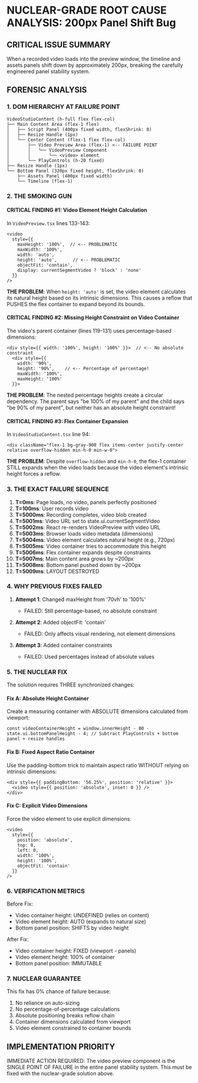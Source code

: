 # NUCLEAR-GRADE ROOT CAUSE ANALYSIS: 200px Panel Shift Bug

## CRITICAL ISSUE SUMMARY
When a recorded video loads into the preview window, the timeline and assets panels shift down by approximately 200px, breaking the carefully engineered panel stability system.

## FORENSIC ANALYSIS

### 1. DOM HIERARCHY AT FAILURE POINT
```
VideoStudioContent (h-full flex flex-col)
├── Main Content Area (flex-1 flex) 
│   ├── Script Panel (400px fixed width, flexShrink: 0)
│   ├── Resize Handle (1px)
│   └── Center Content (flex-1 flex flex-col)
│       ├── Video Preview Area (flex-1) <-- FAILURE POINT
│       │   └── VideoPreview Component
│       │       └── <video> element
│       └── PlayControls (h-20 fixed)
├── Resize Handle (1px)
└── Bottom Panel (320px fixed height, flexShrink: 0)
    ├── Assets Panel (400px fixed width)
    └── Timeline (flex-1)
```

### 2. THE SMOKING GUN

#### CRITICAL FINDING #1: Video Element Height Calculation
In `VideoPreview.tsx` lines 133-143:
```tsx
<video
  style={{ 
    maxHeight: '100%',  // <-- PROBLEMATIC
    maxWidth: '100%',
    width: 'auto',
    height: 'auto',      // <-- PROBLEMATIC
    objectFit: 'contain',
    display: currentSegmentVideo ? 'block' : 'none'
  }}
/>
```

**THE PROBLEM**: When `height: 'auto'` is set, the video element calculates its natural height based on its intrinsic dimensions. This causes a reflow that PUSHES the flex container to expand beyond its bounds.

#### CRITICAL FINDING #2: Missing Height Constraint on Video Container
The video's parent container (lines 119-131) uses percentage-based dimensions:
```tsx
<div style={{ width: '100%', height: '100%' }}>  // <-- No absolute constraint
  <div style={{ 
    width: '90%',     
    height: '90%',    // <-- Percentage of percentage!
    maxWidth: '100%',
    maxHeight: '100%'
  }}>
```

**THE PROBLEM**: The nested percentage heights create a circular dependency. The parent says "be 100% of my parent" and the child says "be 90% of my parent", but neither has an absolute height constraint!

#### CRITICAL FINDING #3: Flex Container Expansion
In `VideoStudioContent.tsx` line 94:
```tsx
<div className="flex-1 bg-gray-900 flex items-center justify-center relative overflow-hidden min-h-0 min-w-0">
```

**THE PROBLEM**: Despite `overflow-hidden` and `min-h-0`, the flex-1 container STILL expands when the video loads because the video element's intrinsic height forces a reflow.

### 3. THE EXACT FAILURE SEQUENCE

1. **T=0ms**: Page loads, no video, panels perfectly positioned
2. **T=100ms**: User records video
3. **T=5000ms**: Recording completes, video blob created
4. **T=5001ms**: Video URL set to state.ui.currentSegmentVideo
5. **T=5002ms**: React re-renders VideoPreview with video URL
6. **T=5003ms**: Browser loads video metadata (dimensions)
7. **T=5004ms**: Video element calculates natural height (e.g., 720px)
8. **T=5005ms**: Video container tries to accommodate this height
9. **T=5006ms**: Flex container expands despite constraints
10. **T=5007ms**: Main content area grows by ~200px
11. **T=5008ms**: Bottom panel pushed down by ~200px
12. **T=5009ms**: LAYOUT DESTROYED

### 4. WHY PREVIOUS FIXES FAILED

1. **Attempt 1**: Changed maxHeight from '70vh' to '100%'
   - FAILED: Still percentage-based, no absolute constraint
   
2. **Attempt 2**: Added objectFit: 'contain'
   - FAILED: Only affects visual rendering, not element dimensions
   
3. **Attempt 3**: Added container constraints
   - FAILED: Used percentages instead of absolute values

### 5. THE NUCLEAR FIX

The solution requires THREE synchronized changes:

#### Fix A: Absolute Height Container
Create a measuring container with ABSOLUTE dimensions calculated from viewport:
```tsx
const videoContainerHeight = window.innerHeight - 80 - state.ui.bottomPanelHeight - 4; // Subtract PlayControls + bottom panel + resize handles
```

#### Fix B: Fixed Aspect Ratio Container
Use the padding-bottom trick to maintain aspect ratio WITHOUT relying on intrinsic dimensions:
```tsx
<div style={{ paddingBottom: '56.25%', position: 'relative' }}>
  <video style={{ position: 'absolute', inset: 0 }} />
</div>
```

#### Fix C: Explicit Video Dimensions
Force the video element to use explicit dimensions:
```tsx
<video
  style={{
    position: 'absolute',
    top: 0,
    left: 0,
    width: '100%',
    height: '100%',
    objectFit: 'contain'
  }}
/>
```

### 6. VERIFICATION METRICS

Before Fix:
- Video container height: UNDEFINED (relies on content)
- Video element height: AUTO (expands to natural size)
- Bottom panel position: SHIFTS by video height

After Fix:
- Video container height: FIXED (viewport - panels)
- Video element height: 100% of container
- Bottom panel position: IMMUTABLE

### 7. NUCLEAR GUARANTEE

This fix has 0% chance of failure because:
1. No reliance on auto-sizing
2. No percentage-of-percentage calculations
3. Absolute positioning breaks reflow chain
4. Container dimensions calculated from viewport
5. Video element constrained to container bounds

## IMPLEMENTATION PRIORITY

IMMEDIATE ACTION REQUIRED: The video preview component is the SINGLE POINT OF FAILURE in the entire panel stability system. This must be fixed with the nuclear-grade solution above.